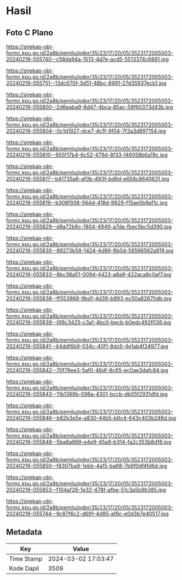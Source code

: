 # Hasil

## Foto C Plano

https://sirekap-obj-formc.kpu.go.id/2a8b/pemilu/pdpr/35/23/17/20/05/3523172005003-20240216-055740--c58da94a-1513-4d7e-acd5-5513374c6881.jpg

https://sirekap-obj-formc.kpu.go.id/2a8b/pemilu/pdpr/35/23/17/20/05/3523172005003-20240216-055751--13dc670f-3d51-48bc-8991-27d35937ecb1.jpg

https://sirekap-obj-formc.kpu.go.id/2a8b/pemilu/pdpr/35/23/17/20/05/3523172005003-20240216-055800--2d6eaba9-8d47-4bca-85ac-58f60373d43b.jpg

https://sirekap-obj-formc.kpu.go.id/2a8b/pemilu/pdpr/35/23/17/20/05/3523172005003-20240216-055804--0c1d1927-dce7-4c1f-9f04-7f3a3d897154.jpg

https://sirekap-obj-formc.kpu.go.id/2a8b/pemilu/pdpr/35/23/17/20/05/3523172005003-20240216-055810--955f17b4-6c52-479d-8f33-f46058b6a19c.jpg

https://sirekap-obj-formc.kpu.go.id/2a8b/pemilu/pdpr/35/23/17/20/05/3523172005003-20240216-055817--b41735a6-af0b-493f-bd6d-e658c8640631.jpg

https://sirekap-obj-formc.kpu.go.id/2a8b/pemilu/pdpr/35/23/17/20/05/3523172005003-20240216-055819--b308f938-564d-418d-9929-f15ae0b9af1c.jpg

https://sirekap-obj-formc.kpu.go.id/2a8b/pemilu/pdpr/35/23/17/20/05/3523172005003-20240216-055829--d8a72b6c-1804-4949-a7da-fbec5bc5d390.jpg

https://sirekap-obj-formc.kpu.go.id/2a8b/pemilu/pdpr/35/23/17/20/05/3523172005003-20240216-055830--89273b58-1424-4d86-8b0d-58596562a919.jpg

https://sirekap-obj-formc.kpu.go.id/2a8b/pemilu/pdpr/35/23/17/20/05/3523172005003-20240216-055833--8bc38a51-009d-4423-a8a9-422aca8c0af7.jpg

https://sirekap-obj-formc.kpu.go.id/2a8b/pemilu/pdpr/35/23/17/20/05/3523172005003-20240216-055838--ff553968-9bd1-4d39-b893-ec50a82670db.jpg

https://sirekap-obj-formc.kpu.go.id/2a8b/pemilu/pdpr/35/23/17/20/05/3523172005003-20240216-055839--0f8c3425-c3a1-4bc0-becb-b0edc492f036.jpg

https://sirekap-obj-formc.kpu.go.id/2a8b/pemilu/pdpr/35/23/17/20/05/3523172005003-20240216-055841--44ddf6b9-034c-40f1-8dc6-4e1ab4f24977.jpg

https://sirekap-obj-formc.kpu.go.id/2a8b/pemilu/pdpr/35/23/17/20/05/3523172005003-20240216-055842--70f78ee3-5af0-46df-8c65-ec0ae3dafc84.jpg

https://sirekap-obj-formc.kpu.go.id/2a8b/pemilu/pdpr/35/23/17/20/05/3523172005003-20240216-055843--11b1369b-098a-4301-bccb-db05f2931dfd.jpg

https://sirekap-obj-formc.kpu.go.id/2a8b/pemilu/pdpr/35/23/17/20/05/3523172005003-20240216-055846--b82b3e5e-a830-44b5-b6c4-643c403b248d.jpg

https://sirekap-obj-formc.kpu.go.id/2a8b/pemilu/pdpr/35/23/17/20/05/3523172005003-20240216-055848--5ba8a969-e4e9-45a9-b314-fa2c353b8d18.jpg

https://sirekap-obj-formc.kpu.go.id/2a8b/pemilu/pdpr/35/23/17/20/05/3523172005003-20240216-055850--f8307ba9-1ebb-4a15-ba68-7b6f0df4fd6d.jpg

https://sirekap-obj-formc.kpu.go.id/2a8b/pemilu/pdpr/35/23/17/20/05/3523172005003-20240216-055853--f104af26-1e32-478f-afbe-51c3a5b9b385.jpg

https://sirekap-obj-formc.kpu.go.id/2a8b/pemilu/pdpr/35/23/17/20/05/3523172005003-20240216-055744--9c87f6c2-d691-4d85-af8c-e0d3b7e40517.jpg


## Metadata

| Key        | Value               |
| ---------- | ------------------- |
| Time Stamp | 2024-03-02 17:03:47 |
| Kode Dapil | 3509                |



